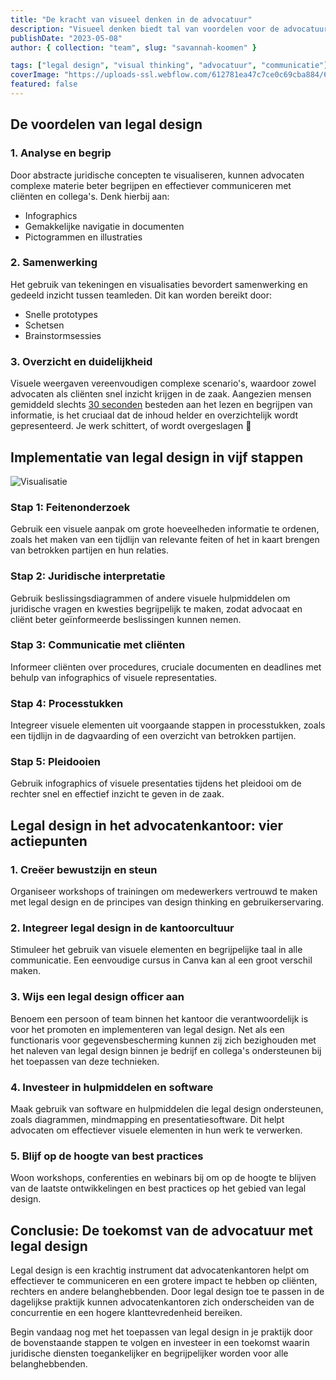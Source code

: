 ```yaml
---
title: "De kracht van visueel denken in de advocatuur"
description: "Visueel denken biedt tal van voordelen voor de advocatuur, zoals betere communicatie, verbeterde probleemoplossing en effectievere overtuigingskracht in rechtszaken en onderhandelingen. In dit blog bespreken we de voordelen van legal design en hoe je het in de dagelijkse praktijk kunt implementeren."
publishDate: "2023-05-08"
author: { collection: "team", slug: "savannah-koomen" }

tags: ["legal design", "visual thinking", "advocatuur", "communicatie"]
coverImage: "https://uploads-ssl.webflow.com/612781ea47c7ce0c69cba884/6458e5a6728e9b3163e0e7fe_Frame%20(5).png"
featured: false
---
```


## De voordelen van legal design

### 1. Analyse en begrip

Door abstracte juridische concepten te visualiseren, kunnen advocaten complexe materie beter begrijpen en effectiever communiceren met cliënten en collega's. Denk hierbij aan:

- Infographics
- Gemakkelijke navigatie in documenten
- Pictogrammen en illustraties

### 2. Samenwerking

Het gebruik van tekeningen en visualisaties bevordert samenwerking en gedeeld inzicht tussen teamleden. Dit kan worden bereikt door:

- Snelle prototypes
- Schetsen
- Brainstormsessies

### 3. Overzicht en duidelijkheid

Visuele weergaven vereenvoudigen complexe scenario's, waardoor zowel advocaten als cliënten snel inzicht krijgen in de zaak. Aangezien mensen gemiddeld slechts [30 seconden](https://www.zippia.com/advice/how-many-blog-posts-are-published-per-day/) besteden aan het lezen en begrijpen van informatie, is het cruciaal dat de inhoud helder en overzichtelijk wordt gepresenteerd. Je werk schittert, of wordt overgeslagen 🥲

## Implementatie van legal design in vijf stappen

![Visualisatie](https://uploads-ssl.webflow.com/612781ea47c7ce0c69cba884/6458e58a82914861e8b8c3cf_image.gif)

### Stap 1: Feitenonderzoek

Gebruik een visuele aanpak om grote hoeveelheden informatie te ordenen, zoals het maken van een tijdlijn van relevante feiten of het in kaart brengen van betrokken partijen en hun relaties.

### Stap 2: Juridische interpretatie

Gebruik beslissingsdiagrammen of andere visuele hulpmiddelen om juridische vragen en kwesties begrijpelijk te maken, zodat advocaat en cliënt beter geïnformeerde beslissingen kunnen nemen.

### Stap 3: Communicatie met cliënten

Informeer cliënten over procedures, cruciale documenten en deadlines met behulp van infographics of visuele representaties.

### Stap 4: Processtukken

Integreer visuele elementen uit voorgaande stappen in processtukken, zoals een tijdlijn in de dagvaarding of een overzicht van betrokken partijen.

### Stap 5: Pleidooien

Gebruik infographics of visuele presentaties tijdens het pleidooi om de rechter snel en effectief inzicht te geven in de zaak.

## Legal design in het advocatenkantoor: vier actiepunten

### 1. Creëer bewustzijn en steun

Organiseer workshops of trainingen om medewerkers vertrouwd te maken met legal design en de principes van design thinking en gebruikerservaring.

### 2. Integreer legal design in de kantoorcultuur

Stimuleer het gebruik van visuele elementen en begrijpelijke taal in alle communicatie. Een eenvoudige cursus in Canva kan al een groot verschil maken.

### 3. Wijs een legal design officer aan

Benoem een persoon of team binnen het kantoor die verantwoordelijk is voor het promoten en implementeren van legal design. Net als een functionaris voor gegevensbescherming kunnen zij zich bezighouden met het naleven van legal design binnen je bedrijf en collega's ondersteunen bij het toepassen van deze technieken.

### 4. Investeer in hulpmiddelen en software

Maak gebruik van software en hulpmiddelen die legal design ondersteunen, zoals diagrammen, mindmapping en presentatiesoftware. Dit helpt advocaten om effectiever visuele elementen in hun werk te verwerken.

### 5. Blijf op de hoogte van best practices

Woon workshops, conferenties en webinars bij om op de hoogte te blijven van de laatste ontwikkelingen en best practices op het gebied van legal design.

## Conclusie: De toekomst van de advocatuur met legal design

Legal design is een krachtig instrument dat advocatenkantoren helpt om effectiever te communiceren en een grotere impact te hebben op cliënten, rechters en andere belanghebbenden. Door legal design toe te passen in de dagelijkse praktijk kunnen advocatenkantoren zich onderscheiden van de concurrentie en een hogere klanttevredenheid bereiken.

Begin vandaag nog met het toepassen van legal design in je praktijk door de bovenstaande stappen te volgen en investeer in een toekomst waarin juridische diensten toegankelijker en begrijpelijker worden voor alle belanghebbenden.
